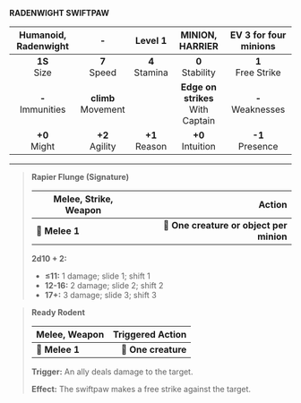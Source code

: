 **RADENWIGHT SWIFTPAW**

| Humanoid, Radenwight |           -           |     Level 1      |           MINION, HARRIER           | EV 3 for four minions |
|:--------------------:|:---------------------:|:----------------:|:-----------------------------------:|:---------------------:|
|    **1S**<br>Size    |    **7**<br>Speed     | **4**<br>Stamina |         **0**<br>Stability          | **1**<br>Free Strike  |
| **-**<br>Immunities  | **climb**<br>Movement |                  | **Edge on strikes**<br>With Captain |  **-**<br>Weaknesses  |
|   **+0**<br>Might    |   **+2**<br>Agility   | **+1**<br>Reason |         **+0**<br>Intuition         |  **-1**<br>Presence   |

---

> **Rapier Flunge (Signature)**
> 
> | **Melee, Strike, Weapon** |                               **Action** |
> | ------------------------- | ----------------------------------------:|
> | **📏 Melee 1**            | **🎯 One creature or object per minion** |
> 
> **2d10 + 2:**
> 
> - **≤11:** 1 damage; slide 1; shift 1
> - **12-16:** 2 damage; slide 2; shift 2
> - **17+:** 3 damage; slide 3; shift 3

> **Ready Rodent**
> 
> | **Melee, Weapon** | **Triggered Action** |
> | ----------------- | --------------------:|
> | **📏 Melee 1**    |  **🎯 One creature** |
> 
> **Trigger:** An ally deals damage to the target.
> 
> **Effect:** The swiftpaw makes a free strike against the target.
